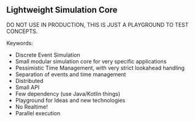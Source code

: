 Lightweight Simulation Core
---------------------------
DO NOT USE IN PRODUCTION, THIS IS JUST A PLAYGROUND TO TEST CONCEPTS.

Keywords:

- Discrete Event Simulation
- Small modular simulation core for very specific applications
- Pessimistic Time Management, with very strict lookahead handling
- Separation of events and time management
- Distributed
- Small API
- Few dependency (use Java/Kotlin things)
- Playground for Ideas and new technologies
- No Realtime!
- Parallel execution

